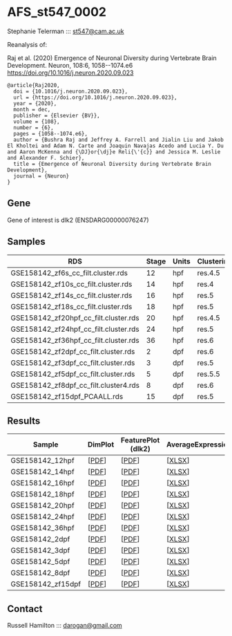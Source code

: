 # AFS_st547_0002

Stephanie Telerman ::: st547@cam.ac.uk

Reanalysis of:

Raj et al. (2020) Emergence of Neuronal Diversity during Vertebrate Brain Development. Neuron, 108:6, 1058--1074.e6
https://doi.org/10.1016/j.neuron.2020.09.023

```
@article{Raj2020,
  doi = {10.1016/j.neuron.2020.09.023},
  url = {https://doi.org/10.1016/j.neuron.2020.09.023},
  year = {2020},
  month = dec,
  publisher = {Elsevier {BV}},
  volume = {108},
  number = {6},
  pages = {1058--1074.e6},
  author = {Bushra Raj and Jeffrey A. Farrell and Jialin Liu and Jakob El Kholtei and Adam N. Carte and Joaquin Navajas Acedo and Lucia Y. Du and Aaron McKenna and {\DJ}or{\dj}e Reli{\'{c}} and Jessica M. Leslie and Alexander F. Schier},
  title = {Emergence of Neuronal Diversity during Vertebrate Brain Development},
  journal = {Neuron}
}
```


## Gene

Gene of interest is dlk2 (ENSDARG00000076247)


## Samples

| RDS                                   | Stage | Units | ClusteringResolution |
|---------------------------------------|-------|-------|----------------------|
| GSE158142_zf6s_cc_filt.cluster.rds    |    12 | hpf   | res.4.5              |
| GSE158142_zf10s_cc_filt.cluster.rds   |    14 | hpf   | res.4                |
| GSE158142_zf14s_cc_filt.cluster.rds   |    16 | hpf   | res.5                |
| GSE158142_zf18s_cc_filt.cluster.rds   |    18 | hpf   | res.5                |
| GSE158142_zf20hpf_cc_filt.cluster.rds |    20 | hpf   | res.4.5              |
| GSE158142_zf24hpf_cc_filt.cluster.rds |    24 | hpf   | res.5                |
| GSE158142_zf36hpf_cc_filt.cluster.rds |    36 | hpf   | res.6                |
| GSE158142_zf2dpf_cc_filt.cluster.rds  |     2 | dpf   | res.6                |
| GSE158142_zf3dpf_cc_filt.cluster.rds  |     3 | dpf   | res.5                |
| GSE158142_zf5dpf_cc_filt.cluster.rds  |     5 | dpf   | res.5.5              |
| GSE158142_zf8dpf_cc_filt.cluster4.rds |     8 | dpf   | res.6                |
| GSE158142_zf15dpf_PCAALL.rds          |    15 | dpf   | res.5                |

## Results

| Sample          | DimPlot | FeaturePlot (dlk2) | AverageExpression |
| --------------- | ----------------------------------------- | ----------- | ----------------- |
| GSE158142_12hpf  | [[PDF](Plots/Dimplot_12hpf_res.4.5.pdf)] | [[PDF](Plots/FeaturePlot_12hpf_res.4.5_dlk2.pdf)] | [[XLSX](Data/AverageExpression_12hpf_res.4.5_dlk2.xlsx)] |
| GSE158142_14hpf  | [[PDF](Plots/Dimplot_14hpf_res.4.pdf)] | [[PDF](Plots/FeaturePlot_14hpf_res.4_dlk2.pdf)]   | [[XLSX](Data/AverageExpression_14hpf_res.4_dlk2.xlsx)]   |
| GSE158142_16hpf  | [[PDF](Plots/Dimplot_16hpf_res.5.pdf)] | [[PDF](Plots/FeaturePlot_16hpf_res.5_dlk2.pdf)]   | [[XLSX](Data/AverageExpression_16hpf_res.5_dlk2.xlsx)]              |
| GSE158142_18hpf  | [[PDF](Plots/Dimplot_18hpf_res.5.pdf)] | [[PDF](Plots/FeaturePlot_18hpf_res.5_dlk2.pdf)]   | [[XLSX](Data/AverageExpression_18hpf_res.5_dlk2.xlsx)]   |
| GSE158142_20hpf  | [[PDF](Plots/Dimplot_20hpf_res.4.5.pdf)] | [[PDF](Plots/FeaturePlot_20hpf_res.4.5_dlk2.pdf)] | [[XLSX](Data/AverageExpression_20hpf_res.4.5_dlk2.xlsx)]   |
| GSE158142_24hpf  | [[PDF](Plots/Dimplot_24hpf_res.5.pdf)] | [[PDF](Plots/FeaturePlot_24hpf_res.5_dlk2.pdf)]   | [[XLSX](Data/AverageExpression_24hpf_res.5_dlk2.xlsx)] |
| GSE158142_36hpf  | [[PDF](Plots/Dimplot_36hpf_res.6.pdf)] | [[PDF](Plots/FeaturePlot_36hpf_res.6_dlk2.pdf)]   | [[XLSX](Data/AverageExpression_36hpf_res.6_dlk2.xlsx)]   |
| GSE158142_2dpf   | [[PDF](Plots/Dimplot_2dpf_res.6.pdf)]  | [[PDF](Plots/FeaturePlot_2dpf_res.6_dlk2.pdf)]    | [[XLSX](Data/AverageExpression_2dpf_res.6_dlk2.xlsx)]    |
| GSE158142_3dpf   | [[PDF](Plots/Dimplot_3dpf_res.5.pdf)]  | [[PDF](Plots/FeaturePlot_3dpf_res.5_dlk2.pdf)]    | [[XLSX](Data/AverageExpression_3dpf_res.5_dlk2.xlsx)]    |
| GSE158142_5dpf   | [[PDF](Plots/Dimplot_5dpf_res.5.5.pdf)]  | [[PDF](Plots/FeaturePlot_5dpf_res.5.5_dlk2.pdf)]  | [[XLSX](Data/AverageExpression_5dpf_res.5.5_dlk2.xlsx)]  |
| GSE158142_8dpf   | [[PDF](Plots/Dimplot_8dpf_res.6.pdf)]  | [[PDF](Plots/FeaturePlot_8dpf_res.6_dlk2.pdf)]    | [[XLSX](Data/AverageExpression_8dpf_res.6_dlk2.xlsx)]    |
| GSE158142_zf15dpf | [[PDF](Plots/Dimplot_15dpf_res.5.pdf)]  | [[PDF](Plots/FeaturePlot_15dpf_res.5_dlk2.pdf)]    | [[XLSX](Data/AverageExpression_15dpf_res.5_dlk2.xlsx)]    |

## Contact

Russell Hamilton ::: darogan@gmail.com
